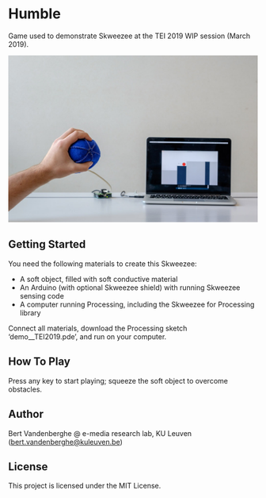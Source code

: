 # Humble

Game used to demonstrate Skweezee at the TEI 2019 WIP session (March 2019).

![Demo TEI 2019](https://github.com/skweezee/Examples/blob/master/Humble/humble.jpg)

## Getting Started

You need the following materials to create this Skweezee:

* A soft object, filled with soft conductive material
* An Arduino (with optional Skweezee shield) with running Skweezee sensing code
* A computer running Processing, including the Skweezee for Processing library

Connect all materials, download the Processing sketch ‘demo__TEI2019.pde’, and run on your computer.

## How To Play

Press any key to start playing; squeeze the soft object to overcome obstacles.

## Author

Bert Vandenberghe @ e-media research lab, KU Leuven (bert.vandenberghe@kuleuven.be)

## License

This project is licensed under the MIT License.
